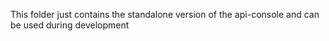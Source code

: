 This folder just contains the standalone version of the api-console and can be used during development